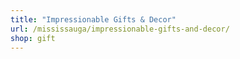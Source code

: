 ```yaml
---
title: "Impressionable Gifts & Decor"
url: /mississauga/impressionable-gifts-and-decor/
shop: gift
---
```

